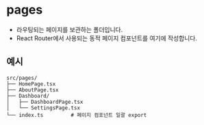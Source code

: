 # pages
* 라우팅되는 페이지를 보관하는 폴더입니다.
* React Router에서 사용되는 동적 페이지 컴포넌트를 여기에 작성합니다.
## 예시
```
src/pages/
├── HomePage.tsx
├── AboutPage.tsx
├── Dashboard/
│   ├── DashboardPage.tsx
│   └── SettingsPage.tsx
└── index.ts         # 페이지 컴포넌트 일괄 export
```
